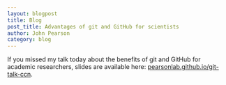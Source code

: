 ```yaml
---
layout: blogpost
title: Blog
post_title: Advantages of git and GitHub for scientists
author: John Pearson
category: blog
---
```

If you missed my talk today about the benefits of git and GitHub for academic researchers, slides are available here:  [pearsonlab.github.io/git-talk-ccn](https://pearsonlab.github.io/git-talk-ccn).
